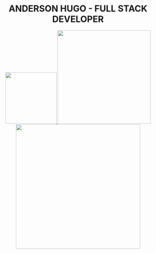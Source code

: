 <div align="center">
<h1>ANDERSON HUGO - FULL STACK DEVELOPER</h1>
  <a href="https://github.com/AndersonCodhugo/github-readme-stats">
    <img src="https://github-readme-stats.vercel.app/api?username=andersoncodhugo&theme=chartreuse-dark&card_width=500" height="165"/>
  </a>
  <a href="https://github.com/AndersonCodhugo/convoychat">
    <img src="https://github-readme-stats.vercel.app/api/top-langs?username=andersoncodhugo&theme=chartreuse-dark&layout=compact&langs_count=8&card_width=500" height="300"/>
  </a>
<div></div>

  <a href="https://wakatime.com/@AndinhoTi">
    <img src="https://github-readme-stats.vercel.app/api/wakatime?username=AndinhoTi&theme=chartreuse-dark&cache_seconds=1800&card_width=500" height="400"/>
  </a>

</div>
